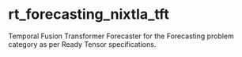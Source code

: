 # rt_forecasting_nixtla_tft
Temporal Fusion Transformer Forecaster for the Forecasting problem category as per Ready Tensor specifications.
